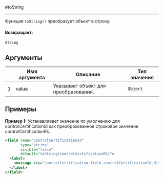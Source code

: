 #toString

---

Функция `toString()` преобразует объект в строку.

#### Возвращает:

`String`

## Аргументы

|  | Имя аргумента | Описание | Тип значения |
| --- | --- | --- | --- |
| 1 | value | Указывает объект для преобразования. | `Object` |

## Примеры

**Пример 1:** Устанавливает значение по умолчанию для controlCertificationId как преобразованное строковое значение controlCertificationRk.
```xml
<field name="controlCertificationId"
       type="string"
       visible="false"
       default="toString(controlCertificationRk)">
  <label>
    <message key="controlCertification.field.controlCertificationId.displayName.txt" />
  </label>
</field>
```


